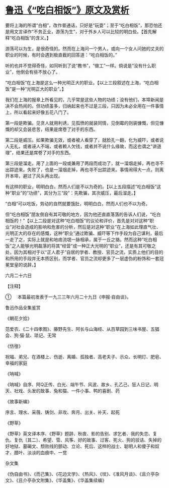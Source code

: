 # [鲁迅《“吃白相饭”》原文及赏析](https://www.vrrw.net/wx/8108.html)

要将上海的所谓“白相”，改作普通话，只好是“玩耍”；至于“吃白相饭”，那恐怕还是用文言译作“不务正业，游荡为生”，对于外乡人可以比较的明白些。【首先解释“吃白相饭”的含义。】

游荡可以为生，是很奇怪的。然而在上海问一个男人，或向一个女人问她的丈夫的职业的时候，有时会遇到极直截的回答道：“吃白相饭的。”



听的也并不觉得奇怪，如同听到了说“教书”，“做工”一样。倘说是“没有什么职业”，他倒会有些不放心了。

“吃白相饭”在上海是这么一种光明正大的职业。【以上三段叙述在上海，“吃白相饭”是一种“光明正大的职业”。】

我们在上海的报章上所看见的，几乎常是这些人物的功绩；没有他们，本埠新闻是决不会热闹的。但功绩虽多，归纳起来也不过是三段，只因为未必全用在一件事情上，所以看起来好像五花八门了。

第一段是欺骗。见贪人就用利诱，见孤愤的就装同情，见倒霉的则装慷慨，但见慷慨的却又会装悲苦，结果是席卷了对手的东西。

第二段是威压。如果欺骗无效，或者被人看穿了，就脸孔一翻，化为威吓，或者说人无礼，或者诬人不端，或者赖人欠钱，或者并不说什么缘故，而这也谓之“讲道理”，结果还是席卷了对手的东西。

第三段是溜走。用了上面的一段或兼用了两段而成功了，就一溜烟走掉，再也寻不出踪迹来。失败了，也是一溜烟走掉，再也寻不出踪迹来。事情闹得大一点，则离开本埠，避过了风头再出现。

有这样的职业，明明白白，然而人们是不以为奇的。【以上五段描述“吃白相饭”这种“职业”的“功绩”，其分为三“段”：先欺骗，其次威压，最后溜走。】

“白相”可以吃饭，劳动的自然就要饿肚，明明白白，然而人们也不以为奇。

但“吃白相饭”朋友倒自有其可敬的地方，因为他还直直落落的告诉人们说，“吃白相饭的！”【以上二段是对这种“吃白相饭”的议论和评价，首先是对对这种“职业”对社会造成的影响和危害的分析，然后是对这种“职业”在上海如此理直气壮、光明正大的存在的感慨，这种“职业”通过欺骗、威吓等下作手段为自己谋利，最后一走了之，实际上就是和地痞流氓一脉相承，属于一丘之貉。然而这种“吃白相饭”之人能够光明磊落的将其“经营”成一种正大光明的“职业”，还是有其可敬之处，因为其相对于以“正人君子”自居的学者、教授、官员之流，实质上他们的目的和所用的手段并无本质区别，而学者、官员之流却更多了一层虚伪的粉饰和一套冠冕堂皇的说辞。】

六月二十六日





【注释】

①     本篇最初发表于一九三三年六月二十九日《申报·自由谈》。

鲁迅作品全集鉴赏

《朝花夕拾》

范爱农、《二十四孝图》、藤野先生、阿长与山海经、从百草园到三味书屋、五猖会、狗·猫·鼠、琐记、无常

《仿徨》

祝福、弟兄、在酒楼上、伤逝、离婚、孤独者、高老夫子、示众、长明灯、肥皂、幸福的家庭

《呐喊》

《呐喊》自序、阿Q正传、白光、端午节、风波、故乡、孔乙己、狂人日记、明天、社戏、头发的故事、兔和猫、一件小事、鸭的喜剧、药

《故事新编》

序言、理水、采薇、铸剑、非攻、奔月、出关、补天、起死

《野草》

《野草》英文译本序、《野草》题辞、秋夜、影的告别、求乞者、我的失恋、复仇、复仇〔其二〕、希望、雪、风筝、好的故事、过客、死火、狗的驳诘、失掉的好地狱、墓碣文、颓败线的颤动、立论、死后、这样的战士、聪明人和傻子和奴才、腊叶、淡淡的血痕中、一觉

杂文集

《伪自由书》、《而己集》、《花边文学》、《热风》、《坟》、《准风月谈》、《且介亭杂文》、《且介亭杂文附集》、《华盖集》、《华盖集续编》

